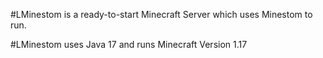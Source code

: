 #LMinestom is a ready-to-start Minecraft Server which uses Minestom to run.

#LMinestom uses Java 17 and runs Minecraft Version 1.17
